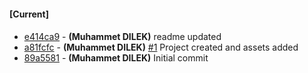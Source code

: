 
#### [Current]

#### 
 * [e414ca9](../../commit/e414ca9) - __(Muhammet DILEK)__ readme updated
 * [a81fcfc](../../commit/a81fcfc) - __(Muhammet DILEK)__ [#1](../../issues/1) Project created and assets added
 * [89a5581](../../commit/89a5581) - __(Muhammet DILEK)__ Initial commit
